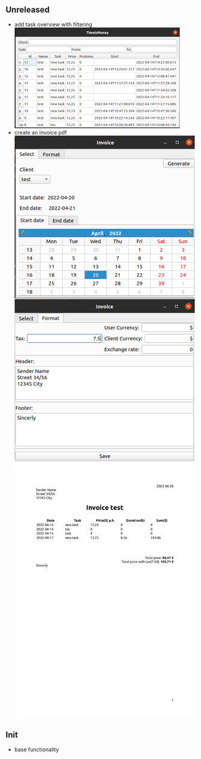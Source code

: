 ## Unreleased
- add task overview with filtering
![](images/overview.png)
- create an invoice pdf
![](images/invoice_1.png)
![](images/invoice_2.png)
![](images/invoice_pdf.png)

## Init
- base functionality